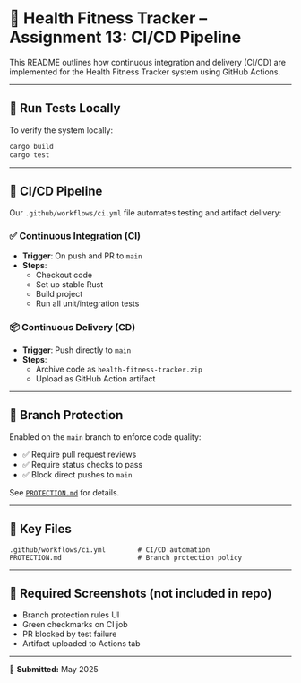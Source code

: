# 🏃 Health Fitness Tracker – Assignment 13: CI/CD Pipeline

This README outlines how continuous integration and delivery (CI/CD) are implemented for the Health Fitness Tracker system using GitHub Actions.

---

## 🧪 Run Tests Locally

To verify the system locally:

```bash
cargo build
cargo test
```

---

## 🚀 CI/CD Pipeline

Our `.github/workflows/ci.yml` file automates testing and artifact delivery:

### ✅ Continuous Integration (CI)
- **Trigger**: On push and PR to `main`
- **Steps**:
  - Checkout code
  - Set up stable Rust
  - Build project
  - Run all unit/integration tests

### 📦 Continuous Delivery (CD)
- **Trigger**: Push directly to `main`
- **Steps**:
  - Archive code as `health-fitness-tracker.zip`
  - Upload as GitHub Action artifact

---

## 🔐 Branch Protection

Enabled on the `main` branch to enforce code quality:

- ✅ Require pull request reviews
- ✅ Require status checks to pass
- ✅ Block direct pushes to `main`

See [`PROTECTION.md`](./PROTECTION.md) for details.

---

## 📁 Key Files

```
.github/workflows/ci.yml        # CI/CD automation
PROTECTION.md                   # Branch protection policy
```

---

## 📸 Required Screenshots (not included in repo)

- Branch protection rules UI
- Green checkmarks on CI job
- PR blocked by test failure
- Artifact uploaded to Actions tab

---

📅 **Submitted:** May 2025
